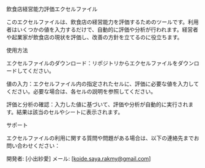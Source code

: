 飲食店経営能力評価エクセルファイル

このエクセルファイルは、飲食店の経営能力を評価するためのツールです。利用者はいくつかの値を入力するだけで、自動的に評価や分析が行われます。経営者や起業家が飲食店の現状を評価し、改善の方針を立てるのに役立ちます。

使用方法

エクセルファイルのダウンロード：リポジトリからエクセルファイルをダウンロードしてください。

値の入力：エクセルファイル内の指定されたセルに、評価に必要な値を入力してください。必要な場合は、各セルの説明を参照してください。

評価と分析の確認：入力した値に基づいて、評価や分析が自動的に実行されます。結果は該当のセルやシートに表示されます。

サポート

エクセルファイルの利用に関する質問や問題がある場合は、以下の連絡先までお問い合わせください：

開発者: [小出紗愛]
メール: [koide.saya.rakmy@gmail.com]
